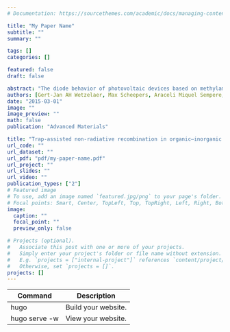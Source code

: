 ```yaml
---
# Documentation: https://sourcethemes.com/academic/docs/managing-content/

title: "My Paper Name"
subtitle: ""
summary: ""

tags: []
categories: []

featured: false
draft: false

abstract: "The diode behavior of photovoltaic devices based on methylammonium lead iodide (MAPbI3) perovskites is examined, in combination with electroluminescence measurements. From this analysis the diode ideality factors are extracted, which indicate that non‐radiative trap‐assisted recombination is the dominant recombination pathway, primarily caused by the presence of electron traps."
authors: [Gert‐Jan AH Wetzelaer, Max Scheepers, Araceli Miquel Sempere, Cristina Momblona, Jorge Ávila, Henk J Bolink]
date: "2015-03-01"
image: ""
image_preview: ""
math: false
publication: "Advanced Materials"

title: "Trap‐assisted non‐radiative recombination in organic–inorganic perovskite solar cells"
url_code: ""
url_dataset: ""
url_pdf: "pdf/my-paper-name.pdf"
url_project: ""
url_slides: ""
url_video: ""
publication_types: ["2"]
# Featured image
# To use, add an image named `featured.jpg/png` to your page's folder.
# Focal points: Smart, Center, TopLeft, Top, TopRight, Left, Right, BottomLeft, Bottom, BottomRight.
image:
  caption: ""
  focal_point: ""
  preview_only: false

# Projects (optional).
#   Associate this post with one or more of your projects.
#   Simply enter your project's folder or file name without extension.
#   E.g. `projects = ["internal-project"]` references `content/project/deep-learning/index.md`.
#   Otherwise, set `projects = []`.
projects: []
---
```


| Command         | Description                    |
| ----------------| ------------------------------ |
| hugo            | Build your website.            |
| hugo serve -w   | View your website.             |
